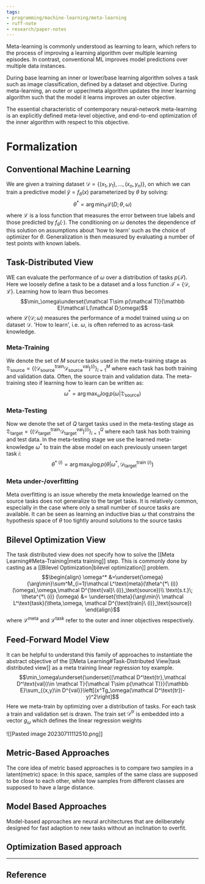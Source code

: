 ```yaml
---
tags:
- programming/machine-learning/meta-learning
- ruff-note
- research/paper-notes
---
```

Meta-learning is commonly understood as learning to learn, which refers to the process of improving a learning algorithm over multiple learning episodes. In contrast, conventional ML improves model predictions over multiple data instances.

During base learning an inner or lower/base learning algorithm solves a task such as image classification, defined by a dataset and objective. During meta-learning, an outer or upper/meta algorithm updates the inner learning algorithm such that the model it learns improves an outer objective.

The essential characteristic of contemporary neural-network  meta-learning is an explicitly defined meta-level objective, and end-to-end optimization of the inner algorithm with respect to this  objective.

# Formalization
## Conventional Machine Learning
We are given a training dataset $\mathcal D=\{(x_1,y_1),...,(x_n,y_n)\}$, on which we  can train a predictive model $\hat{y} = f_\theta(x)$ parameterized by $\theta$ by solving:
$$\theta^*=\arg\min_\theta\mathcal L(D;\theta,\omega)$$
where $\mathcal L$ is a loss function that measures the error between true labels and those predicted by $f_\theta(\cdot)$. The conditioning on $\omega$ denotes the dependence of this solution on assumptions about 'how to learn' such as the choice of optimizer for $\theta$. Generalization is then measured by evaluating a number of test points with known labels.
## Task-Distributed View
WE can evaluate the performance of $\omega$  over a distribution of tasks $p(\mathcal T)$. Here we loosely define a task to be a dataset and a loss function $\mathcal T=\{\mathcal D,\mathcal L\}$. Learning how to learn thus becomes $$\min_\omega\underset{\mathcal T\sim p(\mathcal T)}{\mathbb E}\mathcal L(\mathcal D;\omega)$$
where $\mathcal L(\mathcal D;\omega)$ measures the performance of a model trained using $\omega$ on dataset $\mathcal D$. 'How to learn', i.e. $\omega$, is often referred to as across-task knowledge.

### Meta-Training
We denote the set of $M$ source tasks used in the meta-training stage as $\mathfrak D_{\text{source}}=\{(\mathcal D_{\text{source}}^{\text{train}}\mathcal D_{\text{source}}^\text{val})^{(i)}\}^M_{i=1}$ where each task has both training and validation data. Often, the source train and validation data. The meta-training steo if learning how to learn can be written as:
$$\omega^*=\arg\max_\omega\log p(\omega|\mathfrak D_\text{source})$$ 
### Meta-Testing
Now we denote the set of $Q$ target tasks used in the meta-testing stage as $\mathfrak D_{\text{target}}=\{(\mathcal D_{\text{target}}^{\text{train}}\mathcal D_{\text{target}}^\text{val})^{(i)}\}^Q_{i=1}$ where each task has both training and test data. In the meta-testing stage we use the learned meta-knowledge $\omega^*$ to train the abse model on each previously unseen target task $i$:
$$\theta^{*\ (i)}=\arg\max_\theta\log p(\theta|\omega^*,\mathcal D_\text{target}^{\text{train}\ (i)})$$
### Meta under-/overfitting
Meta overfitting is an issue whereby the meta knowledge learned on the source tasks does not generalize to the target tasks. It is relatively common, especially in the case where only a small number of source tasks are available. It can be seen as learning an inductive bias $\omega$ that constrains the hypothesis space of $\theta$ too tightly around solutions to the source tasks

## Bilevel Optimization View
The task distributed view does not specify how to solve the [[Meta Learning#Meta-Training|meta training]] step. This is commonly done by casting as a [[Bilevel Optimization|bilevel optimization]] problem. 
$$\begin{align}
\omega^* &=\underset{\omega}{\arg\min}\sum^M_{i=1}\mathcal L^\text{meta}(\theta^{*\ (i)}(\omega),\omega,\mathcal D^{\text{val}\ (i)}_\text{source})\\
\text{s.t.}\; \theta^{*\ (i)} (\omega) &= \underset{\theta}{\arg\min}\ \mathcal L^\text{task}(\theta,\omega,
\mathcal D^{\text{train}\ (i)}_\text{source})
\end{align}$$
where $\mathcal L^\text{meta}$ and $\mathcal L^\text{task}$ refer to the outer and inner objectives respectively.

## Feed-Forward Model View
It can be helpful to understand this family of approaches to instantiate the abstract objective of the [[Meta Learning#Task-Distributed View|task distributed view]] as a meta training linear regression toy example. 
$$\min_\omega\underset{\underset{(\mathcal D^\text{tr},\mathcal D^\text{val})\in \mathcal T}{\mathcal T\sim p(\mathcal T)}}{\mathbb E}\sum_{(x,y)\in D^{val}}\left[(x^Tg_\omega(\mathcal D^\text{tr})-y)^2\right]$$
Here we meta-train by optimizing over a distribution of tasks. For each task a train and validation set is drawn. The train set $\mathcal D^\text{tr}$ is embedded into a vector $g_\omega$ which defines the linear regression weights 

![[Pasted image 20230711112510.png]]
## Metric-Based Approaches
The core idea of metric based approaches is to compare two samples in a latent(metric) space: In this space, samples of the same class are supposed to be close to each other, while tow samples from different classes are supposed to have a large distance.

## Model Based Approaches
Model-based approaches are neural architectures that are deliberately designed for fast adaption to new tasks without an inclination to overfit. 

## Optimization Based approach
----
## Reference
